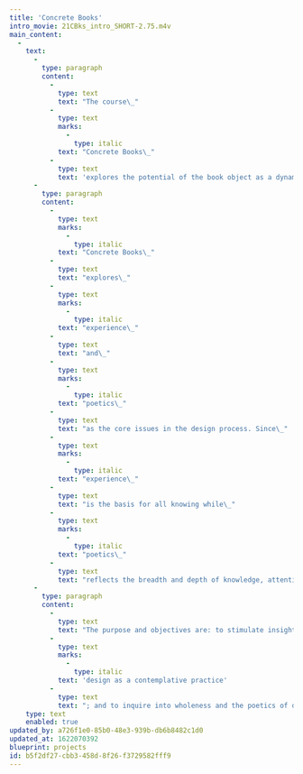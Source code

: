 ```yaml
---
title: 'Concrete Books'
intro_movie: 21CBks_intro_SHORT-2.75.m4v
main_content:
  -
    text:
      -
        type: paragraph
        content:
          -
            type: text
            text: "The course\_"
          -
            type: text
            marks:
              -
                type: italic
            text: "Concrete Books\_"
          -
            type: text
            text: 'explores the potential of the book object as a dynamic form to incite feelings, ideas, and inspirations. In that potential the book as an object is viewed especially as an interactive time/space medium for a total (or hyper) experience wherein the “reader” (or user, or experiencer of the object) is both co-pilot and co-author unfolding a narrative of ideas from what is seen, touched, heard, performed, or read.'
      -
        type: paragraph
        content:
          -
            type: text
            marks:
              -
                type: italic
            text: "Concrete Books\_"
          -
            type: text
            text: "explores\_"
          -
            type: text
            marks:
              -
                type: italic
            text: "experience\_"
          -
            type: text
            text: "and\_"
          -
            type: text
            marks:
              -
                type: italic
            text: "poetics\_"
          -
            type: text
            text: "as the core issues in the design process. Since\_"
          -
            type: text
            marks:
              -
                type: italic
            text: "experience\_"
          -
            type: text
            text: "is the basis for all knowing while\_"
          -
            type: text
            marks:
              -
                type: italic
            text: "poetics\_"
          -
            type: text
            text: "reflects the breadth and depth of knowledge, attention to these aspects help one tap into the depth of perception and innovation. Our means for inquiry is to constantly produce bookworks via experimentation and play, supplemented by an array of relational topics (semiotics, mindfulness, perennial philosophy, indeterminacy and the spiritual in art). To optimize studio experience for production some class time includes alternate means for work, play, insight and inspiration.\_"
      -
        type: paragraph
        content:
          -
            type: text
            text: "The purpose and objectives are: to stimulate insight in the student’s design process and creativity; to explore\_"
          -
            type: text
            marks:
              -
                type: italic
            text: 'design as a contemplative practice'
          -
            type: text
            text: "; and to inquire into wholeness and the poetics of design.\_"
    type: text
    enabled: true
updated_by: a726f1e0-85b0-48e3-939b-db6b8482c1d0
updated_at: 1622070392
blueprint: projects
id: b5f2df27-cbb3-458d-8f26-f3729582fff9
---
```

